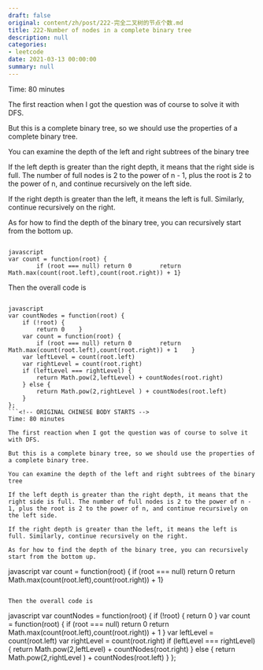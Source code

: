 ```yaml
---
draft: false
original: content/zh/post/222-完全二叉树的节点个数.md
title: 222-Number of nodes in a complete binary tree
description: null
categories:
- leetcode
date: 2021-03-13 00:00:00
summary: null
---
```


Time: 80 minutes

The first reaction when I got the question was of course to solve it with DFS.

But this is a complete binary tree, so we should use the properties of a complete binary tree.

You can examine the depth of the left and right subtrees of the binary tree

If the left depth is greater than the right depth, it means that the right side is full. The number of full nodes is 2 to the power of n - 1, plus the root is 2 to the power of n, and continue recursively on the left side.

If the right depth is greater than the left, it means the left is full. Similarly, continue recursively on the right.

As for how to find the depth of the binary tree, you can recursively start from the bottom up.

```

javascript
var count = function(root) {
        if (root === null) return 0        return Math.max(count(root.left),count(root.right)) + 1}
```

Then the overall code is

```

javascript
var countNodes = function(root) {
    if (!root) {
        return 0    }
    var count = function(root) {
        if (root === null) return 0        return Math.max(count(root.left),count(root.right)) + 1    }
    var leftLevel = count(root.left)
    var rightLevel = count(root.right)
    if (leftLevel === rightLevel) {
        return Math.pow(2,leftLevel) + countNodes(root.right)
    } else {
        return Math.pow(2,rightLevel ) + countNodes(root.left)
    }
};
```<!-- ORIGINAL CHINESE BODY STARTS -->
Time: 80 minutes

The first reaction when I got the question was of course to solve it with DFS.

But this is a complete binary tree, so we should use the properties of a complete binary tree.

You can examine the depth of the left and right subtrees of the binary tree

If the left depth is greater than the right depth, it means that the right side is full. The number of full nodes is 2 to the power of n - 1, plus the root is 2 to the power of n, and continue recursively on the left side.

If the right depth is greater than the left, it means the left is full. Similarly, continue recursively on the right.

As for how to find the depth of the binary tree, you can recursively start from the bottom up.

```

javascript
var count = function(root) {
        if (root === null) return 0        return Math.max(count(root.left),count(root.right)) + 1}
```

Then the overall code is

```

javascript
var countNodes = function(root) {
    if (!root) {
        return 0    }
    var count = function(root) {
        if (root === null) return 0        return Math.max(count(root.left),count(root.right)) + 1    }
    var leftLevel = count(root.left)
    var rightLevel = count(root.right)
    if (leftLevel === rightLevel) {
        return Math.pow(2,leftLevel) + countNodes(root.right)
    } else {
        return Math.pow(2,rightLevel ) + countNodes(root.left)
    }
};
```<!-- ORIGINAL CHINESE BODY ENDS -->
